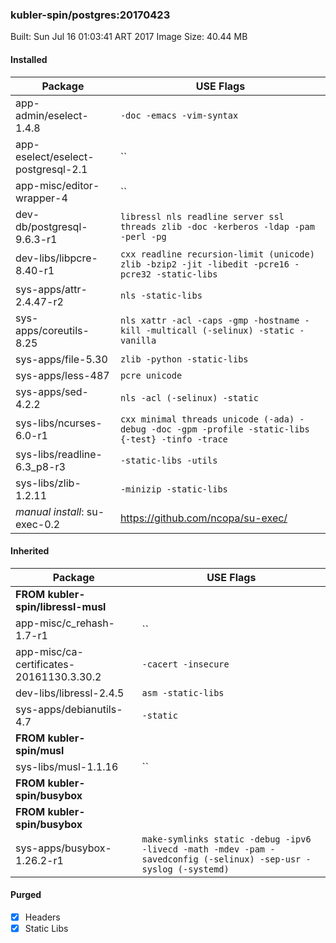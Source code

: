 ### kubler-spin/postgres:20170423

Built: Sun Jul 16 01:03:41 ART 2017
Image Size: 40.44 MB

#### Installed
Package | USE Flags
--------|----------
app-admin/eselect-1.4.8 | `-doc -emacs -vim-syntax`
app-eselect/eselect-postgresql-2.1 | ``
app-misc/editor-wrapper-4 | ``
dev-db/postgresql-9.6.3-r1 | `libressl nls readline server ssl threads zlib -doc -kerberos -ldap -pam -perl -pg`
dev-libs/libpcre-8.40-r1 | `cxx readline recursion-limit (unicode) zlib -bzip2 -jit -libedit -pcre16 -pcre32 -static-libs`
sys-apps/attr-2.4.47-r2 | `nls -static-libs`
sys-apps/coreutils-8.25 | `nls xattr -acl -caps -gmp -hostname -kill -multicall (-selinux) -static -vanilla`
sys-apps/file-5.30 | `zlib -python -static-libs`
sys-apps/less-487 | `pcre unicode`
sys-apps/sed-4.2.2 | `nls -acl (-selinux) -static`
sys-libs/ncurses-6.0-r1 | `cxx minimal threads unicode (-ada) -debug -doc -gpm -profile -static-libs {-test} -tinfo -trace`
sys-libs/readline-6.3_p8-r3 | `-static-libs -utils`
sys-libs/zlib-1.2.11 | `-minizip -static-libs`
*manual install*: su-exec-0.2 | https://github.com/ncopa/su-exec/
#### Inherited
Package | USE Flags
--------|----------
**FROM kubler-spin/libressl-musl** |
app-misc/c_rehash-1.7-r1 | ``
app-misc/ca-certificates-20161130.3.30.2 | `-cacert -insecure`
dev-libs/libressl-2.4.5 | `asm -static-libs`
sys-apps/debianutils-4.7 | `-static`
**FROM kubler-spin/musl** |
sys-libs/musl-1.1.16 | ``
**FROM kubler-spin/busybox** |
**FROM kubler-spin/busybox** |
sys-apps/busybox-1.26.2-r1 | `make-symlinks static -debug -ipv6 -livecd -math -mdev -pam -savedconfig (-selinux) -sep-usr -syslog (-systemd)`
#### Purged
- [x] Headers
- [x] Static Libs
